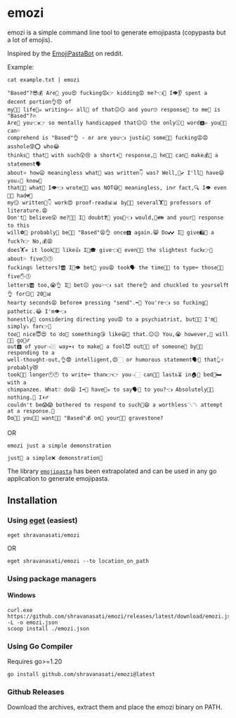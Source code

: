 # emozi

emozi is a simple command line tool to generate emojipasta (copypasta but a lot of emojis).

Inspired by the [EmojiPastaBot](https://github.com/Kevinpgalligan/EmojipastaBot) on reddit.

Example:
```
cat example.txt | emozi
```

```
"Based"?😎💰 Are🔢 you😍 fucking😡👉 kidding😡 me?👈💖 I👁👂 spent a decent portion👌😞 of 
my🏿👨 life👫☠ writing✍✍ all🌈 of that😐😏 and your🙄 response🎉 to me🏿 is "Based"?🔥 
Are🔢 you👈👉 so mentally handicapped that😐😐 the only🕦💪 word🅰✍ you👏🙋 can💦 
comprehend is "Based"👌 - or are you👈 just👍👏 some💜😉 fucking😡😡 asshole😰⭕ who😂 
thinks👏 that🏻 with such😲😢 a short⬇💁 response,🎉 he👨🏑 can🍞 make💰🖕 a statement🗣 
about⭐ how😦 meaningless what🙏 was written👇 was? Well,🤷✔ I'll💁 have😄 you⚠🤖 know🤔 
that💖❔ what😤 I👁👈 wrote📝📓 was NOT😅🚫 meaningless, in♂ fact,🔍 I👁 even🌠😛 had💔👊
my😏 written📝👇 work😍 proof-read📊📊 by🍭🍭 several🏋💯 professors of literature.😩 
Don't🙅 believe😲 me?🙁💦 I🤤 doubt❓👅 you🐶👈 would,💯👪 and your💍 response to this 
will⚽🚫 probably🎲 be🐝🤓 "Based"😫👌 once🅱 again.😸 Do💕💕 I👏 give🛍👐 a fuck?👉 No,💰😩
does🏋✊ it look👀👀 like👍 I🙋🎓 give👈🍆 even🌃🌃 the slightest fuck👉👦 about💦 five🕔🕔 
fucking♋ letters?🆎 I🤠👁 bet🎰 you😩 took🗣 the time👏👏 to type⌨ those👞😡 five🖐🕔 
letters🆎 too,😭👌 I🏼 bet😐 you💦👈 sat there👌 and chuckled to yourself❗👌 for😏😤 20🔳📊 
hearty seconds😫 before❄ pressing "send".➡💌 You're👈 so fucking🍆 pathetic.😂 I'm👁👈 
honestly🤷 considering directing you😡 to a psychiatrist, but😤😳 I'm💉 simply⤵ far👉🌌 
too🖖 nice😇😍 to do👏 something😘 like😃👧 that.😐😐 You,😭 however,🤔 will👏👏 go🏾♂ 
out🅱 of your👈🏼 way➡↕ to make👐 a fool😈 out📣😬 of someone👨 by👼🍄 responding to a 
well-thought-out,👌😨 intelligent,😍🏻 or humorous statement🗣👊 that👆✌ probably😻 
took👀👫 longer🕚🕚 to write⌨ than👉👉 you👈🏻 can🤔🔫 last♿⏳ in🏠👏 bed🛌🛏 with a 
chimpanzee. What❔ do😫 I➡💁 have🙋☣ to say🗣👅 to you?👈 Absolutely🙅🙅 nothing.🔫 I⬇♂ 
couldn't be😱😱 bothered to respond to such🏼😆 a worthless〽〽 attempt at a response.🎉 
Do🍆💬 you🚫🤙 want🙍😍 "Based"💰 on🍆 your👗💸 gravestone?
```

OR

```
emozi just a simple demonstration
```
```
just👏 a simple❌ demonstration🎯
```

The library [`emojipasta`](https://github.com/shravanasati/emozi/tree/main/emojipasta) has been extrapolated and can be used in any go application to generate emojipasta.

## Installation

### Using [eget](https://github.com/zyedidia/eget) (easiest)

```
eget shravanasati/emozi
```
OR
```
eget shravanasati/emozi --to location_on_path
```

### Using package managers

#### Windows
```
curl.exe https://github.com/shravanasati/emozi/releases/latest/download/emozi.json -L -o emozi.json
scoop install ./emozi.json
```

### Using Go Compiler
Requires go>=1.20
```
go install github.com/shravanasati/emozi@latest
```

### Github Releases

Download the archives, extract them and place the emozi binary on PATH.
